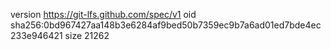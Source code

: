 version https://git-lfs.github.com/spec/v1
oid sha256:0bd967427aa148b3e6284af9bed50b7359ec9b7a6ad01ed7bde4ec233e946421
size 21262

